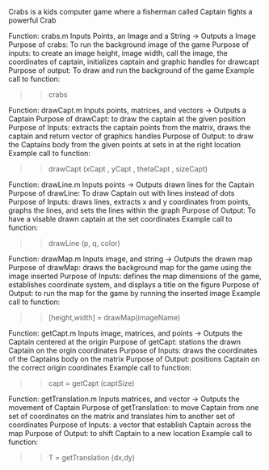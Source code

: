Crabs is a kids computer game where a fisherman called Captain fights a powerful Crab 

Function: crabs.m
Inputs Points, an Image and a String -> Outputs a Image 
Purpose of crabs: To run the background image of the game
Purpose of inputs: to create an image height, image width, call the image,
the coordinates of captain, initializes captain and graphic handles for drawcapt
Purpose of output: To draw and run the background of the game 
Example call to function:
>> crabs
   
Function: drawCapt.m
Inputs points, matrices, and vectors -> Outputs a Captain 
Purpose of drawCapt: to draw the captain at the given position
Purpose of Inputs: extracts the captain points from the matrix, draws the captain
and return vector of graphics handles
Purpose of Output: to draw the Captains body from the given points at sets in at the 
right location
Example call to function: 
>> drawCapt (xCapt , yCapt , thetaCapt , sizeCapt)

Function: drawLine.m 
Inputs points -> Outputs drawn lines for the Captain
Purpose of drawLine: To draw Captain out with lines instead of dots
Purpose of Inputs: draws lines, extracts x and y coordinates from points, graphs
the lines, and sets the lines within the graph
Purpose of Output: To have a visable drawn captain at the set coordinates 
Example call to function:
>>  drawLine (p, q, color)

Function: drawMap.m 
Inputs image, and string -> Outputs the drawn map
Purpose of drawMap: draws the background map for the game using the image inserted 
Purpose of Inputs: defines the map dimensions of the game, establishes coordinate system,
and displays a title on the figure 
Purpose of Output: to run the map for the game by running the inserted image 
Example call to function: 
>> [height,width] = drawMap(imageName)

Function: getCapt.m 
Inputs image, matrices, and points -> Outputs the Captain centered at the origin
Purpose of getCapt: stations the drawn Captain on the orgin coordinates
Purpose of Inputs: draws the coordinates of the Captains body on the matrix
Purpose of Output: positions Captain on the correct origin coordinates
Example call to function:
>> capt = getCapt (captSize)

Function: getTranslation.m 
Inputs matrices, and vector -> Outputs the movement of Captain
Purpose of getTranslation: to move Captain from one set of coordinates on the
matrix and translates him to another set of coordinates 
Purpose of Inputs: a vector that establish Captain across the map
Purpose of Output: to shift Captain to a new location
Example call to function:
>> T = getTranslation (dx,dy)


